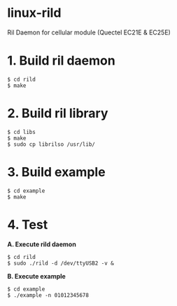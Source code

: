 # linux-rild
Ril Daemon for cellular module (Quectel EC21E & EC25E)

# 1. Build ril daemon 
```
$ cd rild
$ make
```
# 2. Build ril library
```
$ cd libs
$ make
$ sudo cp librilso /usr/lib/
```
# 3. Build example
```
$ cd example
$ make
```
# 4. Test
**A. Execute rild daemon**  
```
$ cd rild
$ sudo ./rild -d /dev/ttyUSB2 -v &
```
**B. Execute example**  
```
$ cd example
$ ./example -n 01012345678
```
